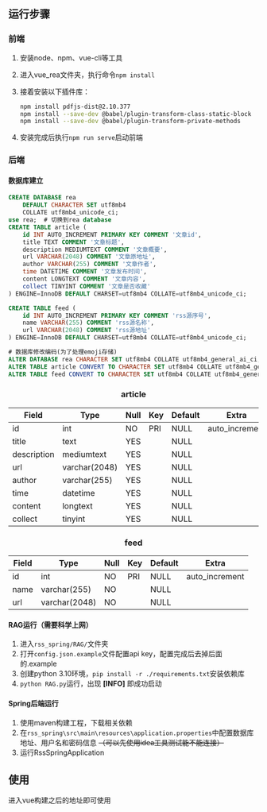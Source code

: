 ## 运行步骤

### 前端

1. 安装node、npm、vue-cli等工具

2. 进入vue_rea文件夹，执行命令`npm install`

3. 接着安装以下插件库：
   ```bash
   npm install pdfjs-dist@2.10.377
   npm install --save-dev @babel/plugin-transform-class-static-block
   npm install --save-dev @babel/plugin-transform-private-methods
   ```

4. 安装完成后执行`npm run serve`启动前端



### 后端

#### 数据库建立

```sql
CREATE DATABASE rea
    DEFAULT CHARACTER SET utf8mb4
    COLLATE utf8mb4_unicode_ci;
use rea;  # 切换到rea database
CREATE TABLE article (
    id INT AUTO_INCREMENT PRIMARY KEY COMMENT '文章id',
    title TEXT COMMENT '文章标题',
    description MEDIUMTEXT COMMENT '文章概要',
	url VARCHAR(2048) COMMENT '文章原地址',
    author VARCHAR(255) COMMENT '文章作者',
    time DATETIME COMMENT '文章发布时间',
    content LONGTEXT COMMENT '文章内容',
    collect TINYINT COMMENT '文章是否收藏'
) ENGINE=InnoDB DEFAULT CHARSET=utf8mb4 COLLATE=utf8mb4_unicode_ci;

CREATE TABLE feed (
    id INT AUTO_INCREMENT PRIMARY KEY COMMENT 'rss源序号',
	name VARCHAR(255) COMMENT 'rss源名称',
    url VARCHAR(2048) COMMENT 'rss源地址'
) ENGINE=InnoDB DEFAULT CHARSET=utf8mb4 COLLATE=utf8mb4_unicode_ci;

# 数据库修改编码(为了处理emoji存储)
ALTER DATABASE rea CHARACTER SET utf8mb4 COLLATE utf8mb4_general_ai_ci;
ALTER TABLE article CONVERT TO CHARACTER SET utf8mb4 COLLATE utf8mb4_general_ai_ci;
ALTER TABLE feed CONVERT TO CHARACTER SET utf8mb4 COLLATE utf8mb4_general_ai_ci;
```

<h3 style="text-align: center;">
  article
</h3>

| Field       | Type          | Null | Key  | Default | Extra          |
| ----------- | ------------- | ---- | ---- | ------- | -------------- |
| id          | int           | NO   | PRI  | NULL    | auto_increment |
| title       | text          | YES  |      | NULL    |                |
| description | mediumtext    | YES  |      | NULL    |                |
| url         | varchar(2048) | YES  |      | NULL    |                |
| author      | varchar(255)  | YES  |      | NULL    |                |
| time        | datetime      | YES  |      | NULL    |                |
| content     | longtext      | YES  |      | NULL    |                |
| collect     | tinyint       | YES  |      | NULL    |                |

<h3 style="text-align: center;">
  feed
</h3>

| Field | Type          | Null | Key  | Default | Extra          |
| ----- | ------------- | ---- | ---- | ------- | -------------- |
| id    | int           | NO   | PRI  | NULL    | auto_increment |
| name  | varchar(255)  | NO   |      | NULL    |                |
| url   | varchar(2048) | NO   |      | NULL    |                |

#### RAG运行（需要科学上网）

1. 进入`rss_spring/RAG/`文件夹
2. 打开`config.json.example`文件配置api key，配置完成后去掉后面的.example
3. 创建python 3.10环境，`pip install -r ./requirements.txt`安装依赖库
4. `python RAG.py`运行，出现 **[INFO]** 即成功启动



#### Spring后端运行

1. 使用maven构建工程，下载相关依赖
2. 在`rss_spring\src\main\resources\application.properties`中配置数据库地址、用户名和密码信息 ~~（可以先使用idea工具测试能不能连接）~~
3. 运行RssSpringApplication



## 使用

进入vue构建之后的地址即可使用